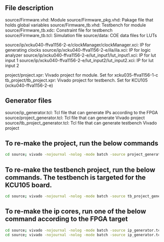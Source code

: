 ## File description 
source/Firmware.vhd: Module
source/Firmware_pkg.vhd: Pakage file that holds global variables
source/Firmware_tb.vhd: Testbench for module
source/Firmware_tb.xdc: Constraint file for testbench
source/Firmware_tb.tcl: Simulation file
source/data: COE data files for LUTs

source/ip/xcku040-ffva1156-2-e/clockManager/clockManager.xci: IP for generating clocks
source/ip/xcku040-ffva1156-2-e/ila/ila.xci: IP for logic analyzer
source/ip/xcku040-ffva1156-2-e/lut_input1/lut_input1.xci: IP for lut input 1
source/ip/xcku040-ffva1156-2-e/lut_input2/lut_input2.xci: IP for lut input 2

project/project.xpr: Vivado project for module. Set for xcku035-ffva1156-1-c
tb_project/tb_project.xpr: Vivado project for testbench. Set for KCU105 (xcku040-ffva1156-2-e)

## Generator files
source/ip_generator.tcl: Tcl file that can generate IPs according to the FPGA
source/project_generator.tcl: Tcl file that can generate Vivado project
source/tb_project_generator.tcl: Tcl file that can generate testbench Vivado project

## To re-make the project, run the below commands
~~~~bash
cd source; vivado -nojournal -nolog -mode batch -source project_generator.tcl
~~~~

## To re-make the testbench project, run the below commands. The testbench is targeted for the KCU105 board.
~~~~bash
cd source; vivado -nojournal -nolog -mode batch -source tb_project_generator.tcl
~~~~

## To re-make the ip cores, run one of the below command according to the FPGA target
~~~~bash
cd source; vivado -nojournal -nolog -mode batch -source ip_generator.tcl -tclargs xcku040-ffva1156-2-e
cd source; vivado -nojournal -nolog -mode batch -source ip_generator.tcl -tclargs xcku035-ffva1156-1-c
~~~~
